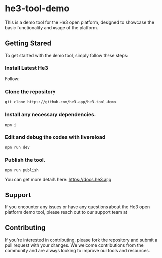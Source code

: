 # he3-tool-demo

This is a demo tool for the He3 open platform, designed to showcase the basic functionality and usage of the platform.

## Getting Stared

To get started with the demo tool, simply follow these steps:

### Install Latest He3

Follow: [](https://he3.app)

### Clone the repository

```
git clone https://github.com/he3-app/he3-tool-demo
```
### Install any necessary dependencies.

```
npm i
```

### Edit and debug the codes with livereload
```
npm run dev
```


### Publish the tool.

```
npm run publish
```

You can get more details here: https://docs.he3.app 

## Support
If you encounter any issues or have any questions about the He3 open platform demo tool, please reach out to our support team at [](https://github.com/he3-app/he3-feedback/discussions)

## Contributing
If you're interested in contributing, please fork the repository and submit a pull request with your changes. We welcome contributions from the community and are always looking to improve our tools and resources.